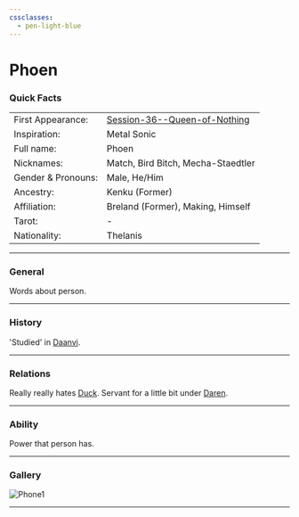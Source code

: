 ```yaml
---
cssclasses:
  - pen-light-blue
---
```

<link rel="stylesheet" href="https://cdn.jsdelivr.net/npm/rpg-awesome@latest/css/rpg-awesome.min.css">
<link rel="stylesheet" href="https://cdn.jsdelivr.net/npm/remixicon@4.5.0/fonts/remixicon.min.css"> 

# Phoen
### Quick Facts

|                    |                                                                                                                        |
| ------------------ | ---------------------------------------------------------------------------------------------------------------------- |
| First Appearance:  | [Session-36--Queen-of-Nothing](../Session-Notes/-6-Hand-me-my-shovel-we-are-going-in/Session-36--Queen-of-Nothing.md) |
| Inspiration:       | Metal Sonic                                                                                                            |
| Full name:         | Phoen                                                                                                                  |
| Nicknames:         | Match, Bird Bitch, Mecha-Staedtler                                                                                     |
| Gender & Pronouns: | Male, He/Him                                                                                                           |
| Ancestry:          | Kenku (Former)                                                                                                         |
| Affiliation:       | Breland (Former), Making, Himself                                                                                      |
| Tarot:             | -                                                                                                                      |
| Nationality:       | Thelanis                                                                                                               |
***
### General <i class="ri-checkbox-blank-line"></i>
Words about person.

***
### History <i class="ri-history-line"></i>
'Studied' in [Daanvi](../Locations/Daanvi.md).

***
### Relations <i class="ri-user-line"></i>
Really really hates [Duck](-Player/Duck.md).
Servant for a little bit under [Daren](../../-Sacrosanct/Characters/Daren.md).

***
### Ability <i class="ri-star-line"></i>
Power that person has.

***
### Gallery <i class="ri-image-line"></i>

![Phone1](../../../../../99%20-%20META/attachments/Phone1.png)

***
